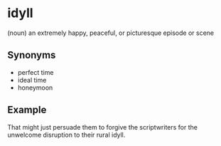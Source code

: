 # idyll

(noun) an extremely happy, peaceful, or picturesque episode or scene

## Synonyms

+ perfect time
+ ideal time
+ honeymoon

## Example

That might just persuade them to forgive the scriptwriters for the unwelcome disruption to their rural idyll.
